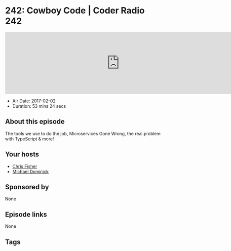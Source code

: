 # 242: Cowboy Code | Coder Radio 242

<iframe src="https://player.fireside.fm/v2/MLf2ZzhC+YfYyHV_f?theme=dark" width="740" height="200" frameborder="0" scrolling="no"></iframe>

* Air Date: 2017-02-02
* Duration: 53 mins 24 secs

## About this episode

The tools we use to do the job, Microservices Gone Wrong, the real problem with TypeScript & more!

## Your hosts
* [Chris Fisher](https://coder.show/hosts/chrislas)
* [Michael Dominick](https://coder.show/hosts/michael)

## Sponsored by

None



## Episode links

None



## Tags

